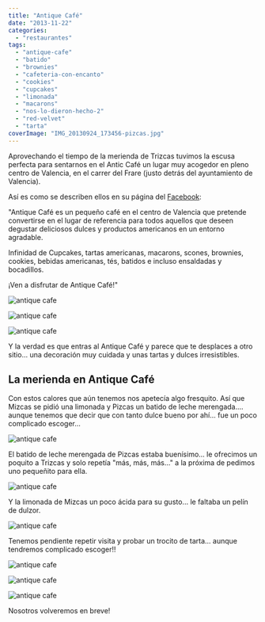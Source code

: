```yaml
---
title: "Antique Café"
date: "2013-11-22"
categories:
  - "restaurantes"
tags:
  - "antique-cafe"
  - "batido"
  - "brownies"
  - "cafeteria-con-encanto"
  - "cookies"
  - "cupcakes"
  - "limonada"
  - "macarons"
  - "nos-lo-dieron-hecho-2"
  - "red-velvet"
  - "tarta"
coverImage: "IMG_20130924_173456-pizcas.jpg"
---
```


Aprovechando el tiempo de la merienda de Trizcas tuvimos la escusa perfecta para sentarnos en el Antic Café un lugar muy acogedor en pleno centro de Valencia, en el carrer del Frare (justo detrás del ayuntamiento de Valencia).

Así es como se describen ellos en su página del [Facebook](https://www.facebook.com/DR.CAKE.ES/info "Facebook Antique Cafe"):

"Antique Café es un pequeño café en el centro de Valencia que pretende convertirse en el lugar de referencia para todos aquellos que deseen degustar deliciosos dulces y productos americanos en un entorno agradable.

Infinidad de Cupcakes, tartas americanas, macarons, scones, brownies, cookies, bebidas americanas, tés, batidos e incluso ensaldadas y bocadillos.

¡Ven a disfrutar de Antique Café!"

![antique cafe](images/IMG_20130924_175011-pizcas.jpg)

![antique cafe](images/IMG_20130924_172225-pizcas.jpg)

![antique cafe](images/IMG_20130924_172250-pizcas.jpg)

Y la verdad es que entras al Antique Café y parece que te desplaces a otro sitio... una decoración muy cuidada y unas tartas y dulces irresistibles.

## La merienda en Antique Café

Con estos calores que aún tenemos nos apetecía algo fresquito. Así que Mizcas se pidió una limonada y Pizcas un batido de leche merengada.... aunque tenemos que decir que con tanto dulce bueno por ahí... fue un poco complicado escoger...

![antique cafe](images/IMG_20130924_173456-pizcas.jpg)

El batido de leche merengada de Pizcas estaba buenísimo... le ofrecimos un poquito a Trizcas y solo repetía "más, más, más..." a la próxima de pedimos uno pequeñito para ella.

![antique cafe](images/IMG_20130924_173448-pizcas.jpg)

Y la limonada de Mizcas un poco ácida para su gusto... le faltaba un pelín de dulzor.

![antique cafe](images/IMG_20130924_173428-pizcas.jpg)

Tenemos pendiente repetir visita y probar un trocito de tarta... aunque tendremos complicado escoger!!

![antique cafe](images/IMG_20130924_174230-pizcas.jpg)

![antique cafe](images/IMG_20130924_174243-pizcas.jpg)

![antique cafe](images/IMG_20130924_173137-pizcas.jpg)

Nosotros volveremos en breve!
